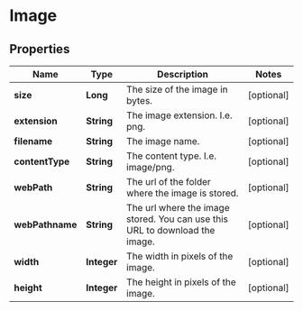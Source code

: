 # Image

## Properties
Name | Type | Description | Notes
------------ | ------------- | ------------- | -------------
**size** | **Long** | The size of the image in bytes. |  [optional]
**extension** | **String** | The image extension. I.e. png. |  [optional]
**filename** | **String** | The image name. |  [optional]
**contentType** | **String** | The content type. I.e. image/png. |  [optional]
**webPath** | **String** | The url of the folder where the image is stored. |  [optional]
**webPathname** | **String** | The url where the image stored. You can use this URL to download the image. |  [optional]
**width** | **Integer** | The width in pixels of the image. |  [optional]
**height** | **Integer** | The height in pixels of the image. |  [optional]
